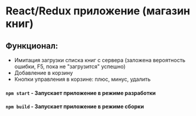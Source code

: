 # React/Redux приложение (магазин книг)

## Функционал:

- Имитация загрузки списка книг с сервера (заложена вероятность ошибки, F5, пока не "загрузится" успешно)
- Добавление в корзину
- Кнопки управления в корзине: плюс, минус, удалить

#### `npm start` - Запускает приложение в режиме разработки

#### `npm build` - Запускает приложение в режиме сборки
